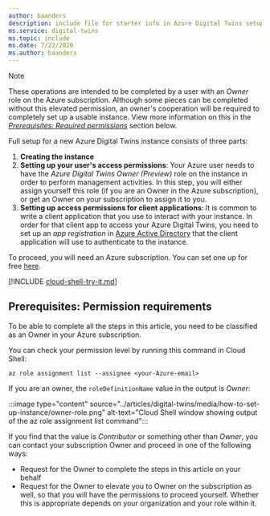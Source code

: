 ```yaml
---
author: baanders
description: include file for starter info in Azure Digital Twins setup
ms.service: digital-twins
ms.topic: include
ms.date: 7/22/2020
ms.author: baanders
---
```


>[!NOTE]
>These operations are intended to be completed by a user with an *Owner* role on the Azure subscription. Although some pieces can be completed without this elevated permission, an owner's cooperation will be required to completely set up a usable instance. View more information on this in the [*Prerequisites: Required permissions*](#prerequisites-permission-requirements) section below.

Full setup for a new Azure Digital Twins instance consists of three parts:
1. **Creating the instance**
2. **Setting up your user's access permissions**: Your Azure user needs to have the *Azure Digital Twins Owner (Preview)* role on the instance in order to perform management activities. In this step, you will either assign yourself this role (if you are an Owner in the Azure subscription), or get an Owner on your subscription to assign it to you.
3. **Setting up access permissions for client applications**: It is common to write a client application that you use to interact with your instance. In order for that client app to access your Azure Digital Twins, you need to set up an *app registration* in [Azure Active Directory](../articles/active-directory/fundamentals/active-directory-whatis.md) that the client application will use to authenticate to the instance.

To proceed, you will need an Azure subscription. You can set one up for free [here](https://azure.microsoft.com/free/?WT.mc_id=A261C142F).

[!INCLUDE [cloud-shell-try-it.md](cloud-shell-try-it.md)]

## Prerequisites: Permission requirements

To be able to complete all the steps in this article, you need to be classified as an Owner in your Azure subscription. 

You can check your permission level by running this command in Cloud Shell:

```azurecli-interactive
az role assignment list --assignee <your-Azure-email>
```

If you are an owner, the `roleDefinitionName` value in the output is *Owner*:

:::image type="content" source="../articles/digital-twins/media/how-to-set-up-instance/owner-role.png" alt-text="Cloud Shell window showing output of the az role assignment list command":::

If you find that the value is *Contributor* or something other than *Owner*, you can contact your subscription Owner and proceed in one of the following ways:
* Request for the Owner to complete the steps in this article on your behalf
* Request for the Owner to elevate you to Owner on the subscription as well, so that you will have the permissions to proceed yourself. Whether this is appropriate depends on your organization and your role within it.

